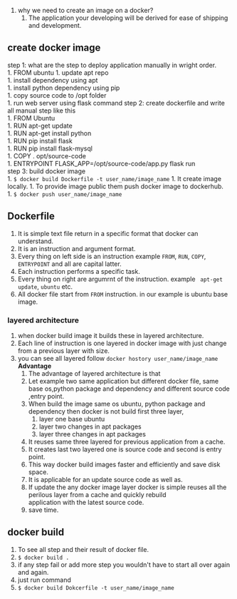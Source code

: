 1. why we need to create an image on a docker?    
   1. The application your developing will be derived for ease of shipping and development.  
    
## create docker image  
step 1: what are the step to deploy application manually in wright order.    
    1. FROM ubuntu 
    1. update apt repo  
    1. install dependency using apt  
    1. install python dependency using pip   
    1. copy source code to /opt folder  
    1. run web server using flask command 
step 2: create dockerfile and write all manual step like this  
    1. FROM Ubuntu  
    1. RUN apt-get update  
    1. RUN apt-get install python  
    1. RUN pip install flask  
    1. RUN pip install flask-mysql  
    1. COPY . opt/source-code  
    1. ENTRYPOINT FLASK_APP=/opt/source-code/app.py flask run  
step 3: build docker image  
    1. `$ docker build Dockerfile -t user_name/image_name`
    1. It create image locally. 
    1. To provide image public them push docker image to dockerhub.  
    1. `$ docker push user_name/image_name`  
    
## Dockerfile 
1. It is simple text file return in a specific format that docker can understand.    
1. It is an instruction and argument format.  
1. Every thing on left side is an instruction example `FROM`, `RUN`, `COPY`, `ENTRYPOINT` and all are capital latter.  
1. Each instruction performs a specific task.  
1. Every thing on right are argumrnt of the instruction. example ` apt-get update`, `ubuntu` etc.  
1. All docker file start from `FROM` instruction. in our example is ubuntu base image.  

### layered architecture
1. when docker build image it builds these in layered architecture.
1. Each line of instruction is one layered in docker image with just change from a previous layer with size.
1. you can see all layered follow `docker hostory user_name/image_name`  
   **Advantage**
    1. The advantage of layered architecture is that
    1. Let example two same application but different docker file, same base os,python package and dependency and different source code ,entry point.
    1. When build the image same os ubuntu, python package and dependency then docker is not build first three layer,
        1. layer one base ubuntu
        1. layer two changes in apt packages
        1. layer three changes in apt packages
    1. It reuses same three layered for previous application from a cache.
    1. It creates last two layered one is source code and second is entry point.
    1. This way docker build images faster and efficiently and save disk space.
    1. It is applicable for an update source code as well as.
    1. If update the any docker image layer docker is simple reuses all the perilous layer from a cache and quickly rebuild   
       application with the latest source code.
    1. save time.
## docker build  
1. To see all step and their result of docker file.  
1. `$ docker build . `  
1. if any step fail or add more step you wouldn't have to start all over again and again.  
1. just run command    
1. `$ docker build Dokcerfile -t user_name/image_name`